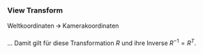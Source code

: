 
### View Transform 

Weltkoordinaten 🡪 Kamerakoordinaten


 ... Damit gilt für diese Transformation $R$ und ihre Inverse $R^{-1}=R^{T}$.

